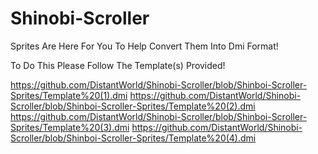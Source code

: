 # Shinobi-Scroller

Sprites Are Here For You To Help Convert Them Into Dmi Format!

To Do This Please Follow The Template(s) Provided!

https://github.com/DistantWorld/Shinobi-Scroller/blob/Shinboi-Scroller-Sprites/Template%20(1).dmi
https://github.com/DistantWorld/Shinobi-Scroller/blob/Shinboi-Scroller-Sprites/Template%20(2).dmi
https://github.com/DistantWorld/Shinobi-Scroller/blob/Shinboi-Scroller-Sprites/Template%20(3).dmi
https://github.com/DistantWorld/Shinobi-Scroller/blob/Shinboi-Scroller-Sprites/Template%20(4).dmi